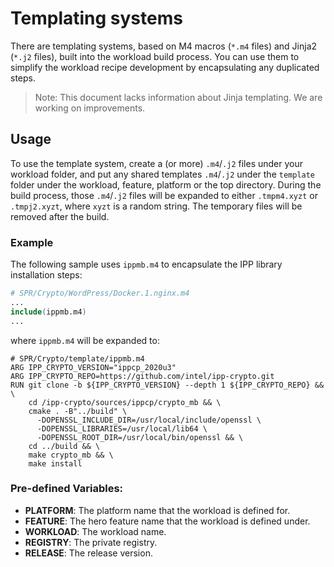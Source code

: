 # Templating systems

There are templating systems, based on M4 macros (`*.m4` files) and Jinja2 (`*.j2` files), built into the workload build process. You can use them to simplify the workload recipe development by encapsulating any duplicated steps.

> Note: This document lacks information about Jinja templating. We are working on improvements.

## Usage

To use the template system, create a (or more) `.m4`/`.j2` files under your workload folder, and put any shared templates `.m4`/`.j2` under the `template` folder under the workload, feature, platform or the top directory. During the build process, those `.m4`/`.j2` files will be expanded to either `.tmpm4.xyzt` or `.tmpj2.xyzt`, where `xyzt` is a random string. The temporary files will be removed after the build.  

### Example

The following sample uses `ippmb.m4` to encapsulate the IPP library installation steps:

```m4
# SPR/Crypto/WordPress/Docker.1.nginx.m4
...
include(ippmb.m4)
...
```

where `ippmb.m4` will be expanded to:   

```shell
# SPR/Crypto/template/ippmb.m4
ARG IPP_CRYPTO_VERSION="ippcp_2020u3"
ARG IPP_CRYPTO_REPO=https://github.com/intel/ipp-crypto.git
RUN git clone -b ${IPP_CRYPTO_VERSION} --depth 1 ${IPP_CRYPTO_REPO} && \
    cd /ipp-crypto/sources/ippcp/crypto_mb && \
    cmake . -B"../build" \
      -DOPENSSL_INCLUDE_DIR=/usr/local/include/openssl \
      -DOPENSSL_LIBRARIES=/usr/local/lib64 \
      -DOPENSSL_ROOT_DIR=/usr/local/bin/openssl && \
    cd ../build && \
    make crypto_mb && \
    make install
```

### Pre-defined Variables:

- **PLATFORM**: The platform name that the workload is defined for.
- **FEATURE**: The hero feature name that the workload is defined under.
- **WORKLOAD**: The workload name.
- **REGISTRY**: The private registry.
- **RELEASE**: The release version.

